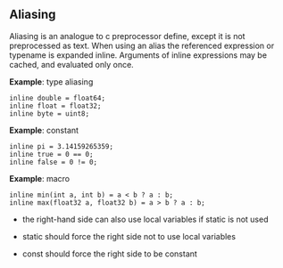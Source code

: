 ## Aliasing

Aliasing is an analogue to c preprocessor define, except it is not preprocessed as text.
When using an alias the referenced expression or typename is expanded inline.
Arguments of inline expressions may be cached, and evaluated only once.

**Example**: type aliasing

```
inline double = float64;
inline float = float32;
inline byte = uint8;
```

**Example**: constant

```
inline pi = 3.14159265359;
inline true = 0 == 0;
inline false = 0 != 0;
```

**Example**: macro

```
inline min(int a, int b) = a < b ? a : b;
inline max(float32 a, float32 b) = a > b ? a : b;
```

- the right-hand side can also use local variables if static is not used

- static should force the right side not to use local variables

- const should force the right side to be constant
